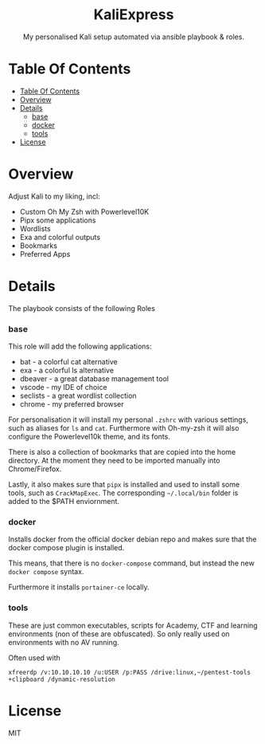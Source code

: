 <div align="center">
<h1>KaliExpress</h1>
<p>My personalised Kali setup automated via ansible playbook & roles.
</p>
</div>

# Table Of Contents
- [Table Of Contents](#table-of-contents)
- [Overview](#overview)
- [Details](#details)
    - [base](#base)
    - [docker](#docker)
    - [tools](#tools)
- [License](#license)


# Overview
Adjust Kali to my liking, incl:
- Custom Oh My Zsh with Powerlevel10K
- Pipx some applications
- Wordlists
- Exa and colorful outputs
- Bookmarks
- Preferred Apps




# Details
The playbook consists of the following Roles

### base
This role will add the following applications:

- bat - a colorful cat alternative
- exa - a colorful ls alternative
- dbeaver - a great database management tool
- vscode - my IDE of choice
- seclists - a great wordlist collection
- chrome - my preferred browser

For personalisation it will install my personal
`.zshrc` with various settings, such as aliases for `ls` and `cat`.
Furthermore with Oh-my-zsh it will also configure the Powerlevel10k theme, and its fonts.

There is also a collection of bookmarks that are copied into the home directory. At the moment they need to be imported manually into Chrome/Firefox.

Lastly, it also makes sure that `pipx` is installed and used to install some tools, such as `CrackMapExec`. The corresponding `~/.local/bin` folder is added to the $PATH enviornment.

### docker

Installs docker from the official docker debian repo and makes sure that the docker compose plugin is installed.

This means, that there is no `docker-compose` command, but instead the new `docker compose` syntax.

Furthermore it installs `portainer-ce` locally.
### tools
These are just common executables, scripts for Academy, CTF and learning environments (non of these are obfuscated). So only really used on environments with no AV running.

Often used with
```
xfreerdp /v:10.10.10.10 /u:USER /p:PASS /drive:linux,~/pentest-tools +clipboard /dynamic-resolution
```

# License
MIT


